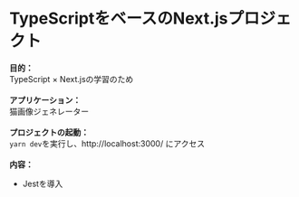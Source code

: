 # TypeScriptをベースのNext.jsプロジェクト

**目的：**　<br />
TypeScript × Next.jsの学習のため
<br />
<br />
**アプリケーション：**　<br />
猫画像ジェネレーター
<br />
<br />
**プロジェクトの起動：** <br />
`yarn dev`を実行し、http://localhost:3000/ にアクセス
<br />
<br />
**内容：** <br />
- Jestを導入

    
    
